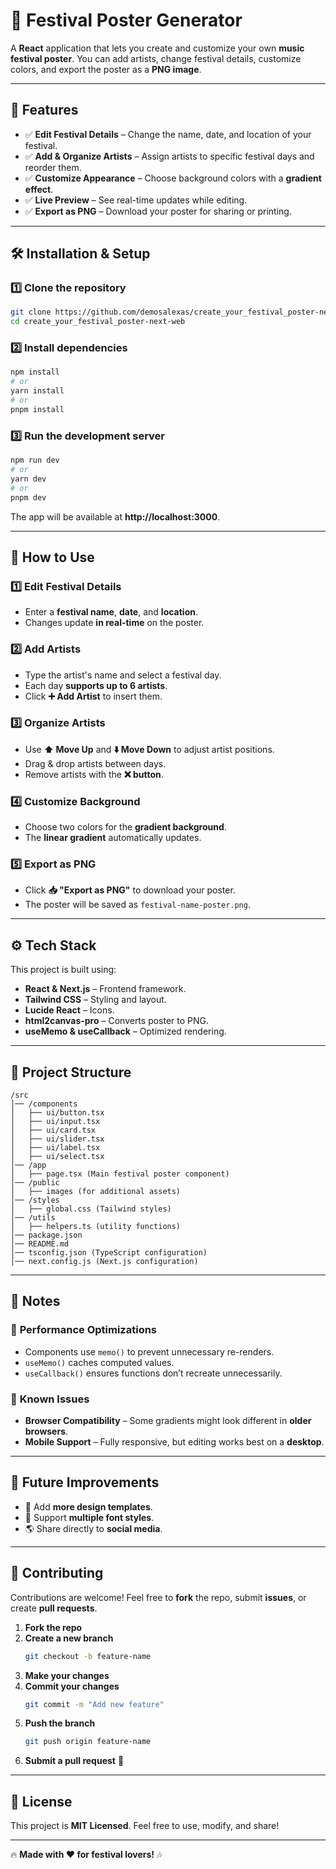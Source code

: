 # 🎸 Festival Poster Generator  

A **React** application that lets you create and customize your own **music festival poster**. You can add artists, change festival details, customize colors, and export the poster as a **PNG image**.

---

## 🚀 Features

- ✅ **Edit Festival Details** – Change the name, date, and location of your festival.  
- ✅ **Add & Organize Artists** – Assign artists to specific festival days and reorder them.  
- ✅ **Customize Appearance** – Choose background colors with a **gradient effect**.  
- ✅ **Live Preview** – See real-time updates while editing.  
- ✅ **Export as PNG** – Download your poster for sharing or printing.  

---

## 🛠️ Installation & Setup  

### 1️⃣ Clone the repository  
```sh
git clone https://github.com/demosalexas/create_your_festival_poster-next-web.git
cd create_your_festival_poster-next-web
```

### 2️⃣ Install dependencies  
```sh
npm install
# or
yarn install
# or
pnpm install
```

### 3️⃣ Run the development server  
```sh
npm run dev
# or
yarn dev
# or
pnpm dev
```
The app will be available at **http://localhost:3000**.

---

## 🎨 How to Use  

### **1️⃣ Edit Festival Details**
- Enter a **festival name**, **date**, and **location**.
- Changes update **in real-time** on the poster.

### **2️⃣ Add Artists**
- Type the artist's name and select a festival day.
- Each day **supports up to 6 artists**.
- Click **➕ Add Artist** to insert them.

### **3️⃣ Organize Artists**
- Use **⬆️ Move Up** and **⬇️ Move Down** to adjust artist positions.
- Drag & drop artists between days.
- Remove artists with the **❌ button**.

### **4️⃣ Customize Background**
- Choose two colors for the **gradient background**.
- The **linear gradient** automatically updates.

### **5️⃣ Export as PNG**
- Click **📥 "Export as PNG"** to download your poster.
- The poster will be saved as `festival-name-poster.png`.

---

## ⚙️ Tech Stack  

This project is built using:  

- **React & Next.js** – Frontend framework.  
- **Tailwind CSS** – Styling and layout.  
- **Lucide React** – Icons.  
- **html2canvas-pro** – Converts poster to PNG.  
- **useMemo & useCallback** – Optimized rendering.  

---

## 📂 Project Structure  

```
/src
│── /components
│   ├── ui/button.tsx
│   ├── ui/input.tsx
│   ├── ui/card.tsx
│   ├── ui/slider.tsx
│   ├── ui/label.tsx
│   ├── ui/select.tsx
│── /app
│   ├── page.tsx (Main festival poster component)
│── /public
│   ├── images (for additional assets)
│── /styles
│   ├── global.css (Tailwind styles)
│── /utils
│   ├── helpers.ts (utility functions)
│── package.json
│── README.md
│── tsconfig.json (TypeScript configuration)
│── next.config.js (Next.js configuration)
```

---

## 📝 Notes  

### 📌 **Performance Optimizations**  
- Components use `memo()` to prevent unnecessary re-renders.  
- `useMemo()` caches computed values.  
- `useCallback()` ensures functions don’t recreate unnecessarily.  

### 📌 **Known Issues**  
- **Browser Compatibility** – Some gradients might look different in **older browsers**.  
- **Mobile Support** – Fully responsive, but editing works best on a **desktop**.  

---

## 🎸 Future Improvements  
- 🎨 Add **more design templates**.  
- 🎤 Support **multiple font styles**.  
- 🌎 Share directly to **social media**.  

---

## 🤝 Contributing  

Contributions are welcome! Feel free to **fork** the repo, submit **issues**, or create **pull requests**.  

1. **Fork the repo**  
2. **Create a new branch**  
   ```sh
   git checkout -b feature-name
   ```
3. **Make your changes**  
4. **Commit your changes**  
   ```sh
   git commit -m "Add new feature"
   ```
5. **Push the branch**  
   ```sh
   git push origin feature-name
   ```
6. **Submit a pull request** 🚀  

---

## 📄 License  

This project is **MIT Licensed**. Feel free to use, modify, and share!  

---

🔥 **Made with ❤️ for festival lovers!** 🎶
